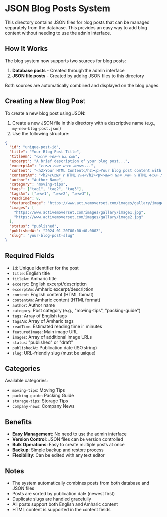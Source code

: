 # JSON Blog Posts System

This directory contains JSON files for blog posts that can be managed separately from the database. This provides an easy way to add blog content without needing to use the admin interface.

## How It Works

The blog system now supports two sources for blog posts:
1. **Database posts** - Created through the admin interface
2. **JSON file posts** - Created by adding JSON files to this directory

Both sources are automatically combined and displayed on the blog pages.

## Creating a New Blog Post

To create a new blog post using JSON:

1. Create a new JSON file in this directory with a descriptive name (e.g., `my-new-blog-post.json`)
2. Use the following structure:

```json
{
  "id": "unique-post-id",
  "title": "Your Blog Post Title",
  "titleAm": "የእርስዎ የብሎግ ስራ ርዕስ",
  "excerpt": "A brief description of your blog post...",
  "excerptAm": "የብሎግ ስራዎ አጭር መግለጫ...",
  "content": "<h2>Your HTML Content</h2><p>Your blog post content with HTML formatting...</p>",
  "contentAm": "<h2>የእርስዎ የ HTML ይዘት</h2><p>የብሎግ ስራዎ ይዘት ከ HTML ቅርጸት ጋር...</p>",
  "author": "Author Name",
  "category": "moving-tips",
  "tags": ["tag1", "tag2", "tag3"],
  "tagsAm": ["መለያ1", "መለያ2", "መለያ3"],
  "readTime": 8,
  "featuredImage": "https://www.activemoverset.com/images/gallary/image.jpg",
  "images": [
    "https://www.activemoverset.com/images/gallary/image1.jpg",
    "https://www.activemoverset.com/images/gallary/image2.jpg"
  ],
  "status": "published",
  "publishedAt": "2024-01-20T00:00:00.000Z",
  "slug": "your-blog-post-slug"
}
```

## Required Fields

- `id`: Unique identifier for the post
- `title`: English title
- `titleAm`: Amharic title
- `excerpt`: English excerpt/description
- `excerptAm`: Amharic excerpt/description
- `content`: English content (HTML format)
- `contentAm`: Amharic content (HTML format)
- `author`: Author name
- `category`: Post category (e.g., "moving-tips", "packing-guide")
- `tags`: Array of English tags
- `tagsAm`: Array of Amharic tags
- `readTime`: Estimated reading time in minutes
- `featuredImage`: Main image URL
- `images`: Array of additional image URLs
- `status`: "published" or "draft"
- `publishedAt`: Publication date (ISO string)
- `slug`: URL-friendly slug (must be unique)

## Categories

Available categories:
- `moving-tips`: Moving Tips
- `packing-guide`: Packing Guide
- `storage-tips`: Storage Tips
- `company-news`: Company News

## Benefits

- **Easy Management**: No need to use the admin interface
- **Version Control**: JSON files can be version controlled
- **Bulk Operations**: Easy to create multiple posts at once
- **Backup**: Simple backup and restore process
- **Flexibility**: Can be edited with any text editor

## Notes

- The system automatically combines posts from both database and JSON files
- Posts are sorted by publication date (newest first)
- Duplicate slugs are handled gracefully
- All posts support both English and Amharic content
- HTML content is supported in the content fields
